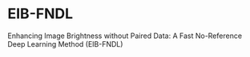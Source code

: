 # EIB-FNDL
Enhancing Image Brightness without Paired Data: A Fast No-Reference Deep Learning Method (EIB-FNDL)
